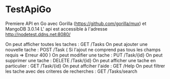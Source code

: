 # TestApiGo

Premiere API en Go avec Gorilla (https://github.com/gorilla/mux) et MangoDB 3.0.14
L' api est accessible à l'adresse http://nodetest.ddns.net:8080/

On peut afficher toutes les taches :
  GET /Tasks
On peut ajouter une nouvelle tache :
  POST /Task
( Si l'ajout ne comprend pas tous les champs requis => Erreur 400 )
On peut modifier une tache :
  PUT /Task/{id}
On peut supprimer une tache :
  DELETE /Task/{id}
On peut afficher une tache en particulier :
  GET /Task/{id}
On peut affciher l'aide :
  GET /Help
On peut filtrer les tache avec des criteres de recherches :
  GET /Tasks/search
  
